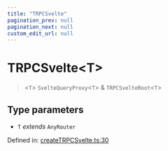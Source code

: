```yaml
---
title: "TRPCSvelte"
pagination_prev: null
pagination_next: null
custom_edit_url: null
---
```


# TRPCSvelte<T\>

> <`T`\> `SvelteQueryProxy`<`T`\> & `TRPCSvelteRoot`<`T`\>

## Type parameters

- `T` *extends* `AnyRouter`

Defined in:  [createTRPCSvelte.ts:30](https://github.com/bevm0/trpc-svelte-toolbox/blob/9381f64/packages/trpc-svelte-query/src/createTRPCSvelte.ts#L30)
